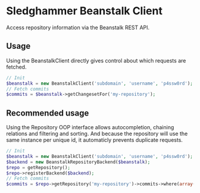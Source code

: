 # Sledghammer Beanstalk Client

Access repository information via the Beanstalk REST API.

## Usage

Using the BeanstalkClient directly gives control about which requests are fetched.

```php
// Init
$beanstalk = new BeanstalkClient('subdomain', 'username', 'p4ssw0rd');
// Fetch commits
$commits = $beanstalk->getChangesetFor('my-repository');
```

## Recommended usage

Using the Repository OOP interface allows autocompletion, chaining relations and filtering and sorting.
And because the repository will use the same instance per unique id, it automaticly prevents duplicate requests.

```php
// Init
$beanstalk = new BeanstalkClient('subdomain', 'username', 'p4ssw0rd');
$backend = new BeanstalkRepositoryBackend($beanstalk);
$repo = getRepository();
$repo->registerBackend($backend);
// Fetch commits
$commits = $repo->getRepository('my-repository')->commits->where(array('author' => 'Bob Fanger'))->toArray();
```
